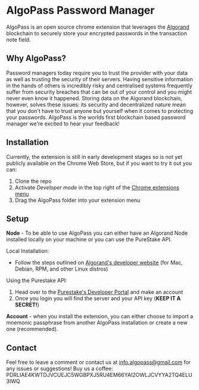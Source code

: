 # AlgoPass Password Manager
AlgoPass is an open source chrome extension that leverages the [Algorand](https://algorand.foundation/) blockchain to securely store your encrypted passwords in the transaction note field.

## Why AlgoPass?
Password managers today require you to trust the provider with your data as well as trusting the security of their servers. Having sensitive information in the hands of others is incredibly risky and centralised systems frequently suffer from security breaches that can be out of your control and you might never even know it happened. Storing data on the Algorand blockchain, however, solves these issues: its security and decentralized nature mean that you don't have to trust anyone but yourself when it comes to protecting your passwords. AlgoPass is the worlds first blockchain based password manager we're excited to hear your feedback!

## Installation
Currently, the extension is still in early development stages so is not yet publicly available on the Chrome Web Store, but if you want to try it out you can:
1) Clone the repo
2) Activate *Developer mode* in the top right of the [Chrome extensions menu](chrome://extensions/)
3) Drag the AlgoPass folder into your extension menu

## Setup
**Node** - To be able to use AlgoPass you can either have an Algorand Node installed locally on your machine or you can use the PureStake API. 

Local Installation:
- Follow the steps outlined on [Algorand's developer website](https://developer.algorand.org/docs/run-a-node/setup/install/) (for Mac, Debian, RPM, and other Linux distros) 

Using the Purestake API:  
1) Head over to the [Purestake's Developer Portal](https://developer.purestake.io/) and make an account
2) Once you login you will find the server and your API key (**KEEP IT A SECRET!**)


**Account** - when you install the extension, you can either choose to import a mnemonic passphrase from another AlgoPass installation or create a new one (recommended).

## Contact
Feel free to leave a comment or contact us at info.algopass@gmail.com for any issues or suggestions!
Buy us a coffee: PDRLIAE4KWTDJVCUEJC5WGBPXJ5RU4EM66YAI2OWLJCVYYA2TQ4ELU3IWQ
